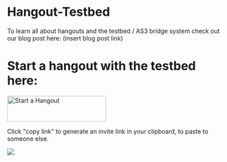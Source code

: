Hangout-Testbed
===============
<p>
To learn all about hangouts and the testbed / AS3 bridge system check out our blog post here:
(insert blog post link)
</p>

<h1>Start a hangout with the testbed here:</h1>
<a href="https://plus.google.com/hangouts/_?gid=16018758775" style="text-decoration:none;">
    <img src="https://ssl.gstatic.com/s2/oz/images/stars/hangout/1/gplus-hangout-60x230-normal.png"
		alt="Start a Hangout"
		style="border:0;width:230px;height:60px;"/>
</a>

<p>Click "copy link" to generate an invite link in your clipboard, to paste to someone else.</p>

<img src="http://hangouts.byhook.com/hangouttestbed/screenshots/testbed_screenshot_0.png"></img>

